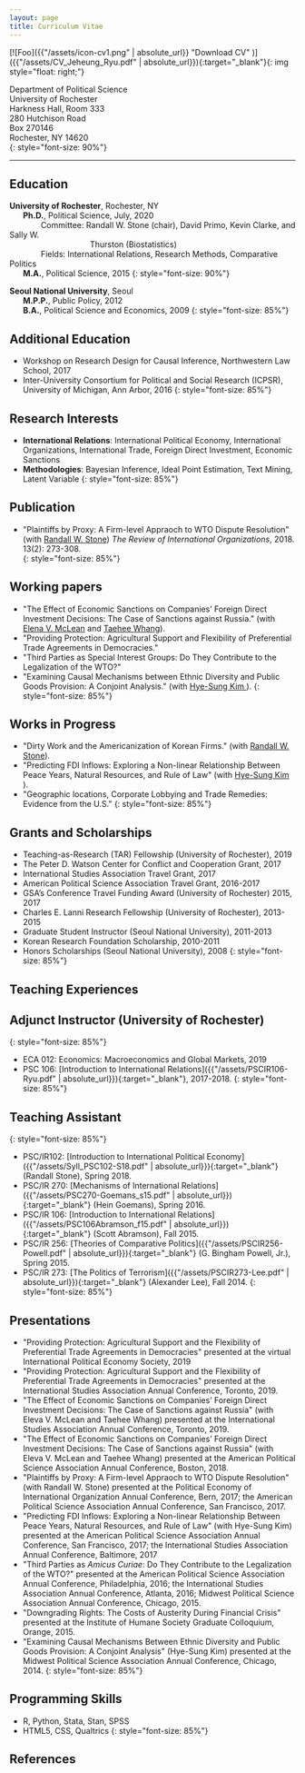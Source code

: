 ```yaml
---
layout: page
title: Curriculum Vitae
---
```


[![Foo]({{"/assets/icon-cv1.png" | absolute_url}} "Download CV" )]({{"/assets/CV_Jeheung_Ryu.pdf" | absolute_url}}){:target="_blank"}{: img style="float: right;"}

Department of Political Science <br />
University of Rochester <br />
Harkness Hall, Room 333 <br />
280 Hutchison Road <br />
Box 270146 <br />
Rochester, NY 14620 <br />
{: style="font-size: 90%"}


<hr>

## **Education** 

**University of Rochester**, Rochester, NY <br />
&nbsp;&nbsp;&nbsp;&nbsp;&nbsp;&nbsp;**Ph.D.**, Political Science,   July, 2020 <br />
&nbsp;&nbsp;&nbsp;&nbsp;&nbsp;&nbsp;&nbsp;&nbsp;&nbsp;&nbsp;&nbsp;&nbsp;&nbsp;&nbsp;Committee: Randall W. Stone (chair), David Primo, Kevin Clarke, and Sally W.<br />  &nbsp;&nbsp;&nbsp;&nbsp;&nbsp;&nbsp;&nbsp;&nbsp;&nbsp;&nbsp;&nbsp;&nbsp;&nbsp;&nbsp;&nbsp;&nbsp;&nbsp;&nbsp;&nbsp;&nbsp;&nbsp;&nbsp;&nbsp;&nbsp;&nbsp;&nbsp;&nbsp;&nbsp;&nbsp;&nbsp;&nbsp;&nbsp;&nbsp;&nbsp;&nbsp; Thurston (Biostatistics) <br />
&nbsp;&nbsp;&nbsp;&nbsp;&nbsp;&nbsp;&nbsp;&nbsp;&nbsp;&nbsp;&nbsp;&nbsp;&nbsp;&nbsp;Fields: International Relations, Research Methods, Comparative Politics  <br />
&nbsp;&nbsp;&nbsp;&nbsp;&nbsp;&nbsp;**M.A.**, Political Science, 2015
{: style="font-size: 90%"}

**Seoul National University**, Seoul <br />
&nbsp;&nbsp;&nbsp;&nbsp;&nbsp;&nbsp;**M.P.P.**, Public Policy, 2012<br />
&nbsp;&nbsp;&nbsp;&nbsp;&nbsp;&nbsp;**B.A.**, Political Science and Economics, 2009
{: style="font-size: 85%"}

## **Additional Education** 

- Workshop on Research Design for Causal Inference, Northwestern Law School, 2017 <br />
- Inter-University Consortium for Political and Social Research (ICPSR), University of Michigan, Ann Arbor, 2016
{: style="font-size: 85%"}

## **Research Interests** 
- **International Relations**: International Political Economy, International Organizations, International Trade, Foreign Direct Investment, Economic Sanctions <br />
- **Methodologies**: Bayesian Inference, Ideal Point Estimation, Text Mining, Latent Variable
{: style="font-size: 85%"}

## **Publication** 
- "Plaintiffs by Proxy: A Firm-level Appraoch to WTO Dispute Resolution" (with <a href="http://www.sas.rochester.edu/psc/stone/index.html" target="_blank">Randall W. Stone</a>) *The Review of International Organizations*, 2018. 13(2): 273-308. <br />
{: style="font-size: 85%"}

## **Working papers**

- "The Effect of Economic Sanctions on Companies’ Foreign Direct Investment Decisions: The Case of Sanctions against Russia." (with <a href="https://elenamclean.weebly.com/" target="_blank">Elena V. McLean</a> and <a href="https://yonsei.academia.edu/TaeheeWhang" target="_blank">Taehee Whang</a>).
- "Providing Protection: Agricultural Support and Flexibility of Preferential Trade Agreements in Democracies."
- "Third Parties as Special Interest Groups: Do They Contribute to the Legalization of the WTO?"
- "Examining Causal Mechanisms between Ethnic Diversity and Public Goods Provision: A Conjoint Analysis." (with <a href="http://www.hyesungkim.org/" target="_blank">Hye-Sung Kim </a>).
{: style="font-size: 85%"}

## **Works in Progress**

- "Dirty Work and the Americanization of Korean Firms." (with <a href="http://www.sas.rochester.edu/psc/stone/index.html" target="_blank">Randall W. Stone</a>).
- "Predicting FDI Inflows: Exploring a Non-linear Relationship Between Peace Years, Natural Resources, and Rule of Law" (with <a href="http://www.hyesungkim.org/" target="_blank">Hye-Sung Kim </a>).
- "Geographic locations, Corporate Lobbying and Trade Remedies: Evidence from the U.S."
{: style="font-size: 85%"}

## **Grants and Scholarships** 
- Teaching-as-Research (TAR) Fellowship (University of Rochester), 2019
- The Peter D. Watson Center for Conflict and Cooperation Grant, 2017
- International Studies Association Travel Grant, 2017
- American Political Science Association Travel Grant, 2016-2017
- GSA’s Conference Travel Funding Award (University of Rochester) 2015, 2017
- Charles E. Lanni Research Fellowship (University of Rochester), 2013-2015
- Graduate Student Instructor (Seoul National University), 2011-2013
- Korean Research Foundation Scholarship, 2010-2011
- Honors Scholarships (Seoul National University), 2008
{: style="font-size: 85%"}

## **Teaching Experiences** 

## Adjunct Instructor (University of Rochester)
{: style="font-size: 85%"}

- ECA 012: Economics: Macroeconomics and Global Markets, 2019
- PSC 106: [Introduction to International Relations]({{"/assets/PSCIR106-Ryu.pdf" | absolute_url}}){:target="_blank"}, 2017-2018.
{: style="font-size: 85%"}

## Teaching Assistant
{: style="font-size: 85%"}

- PSC/IR102: [Introduction to International Political Economy]({{"/assets/Syll_PSC102-S18.pdf" | absolute_url}}){:target="_blank"} (Randall Stone), Spring 2018.
- PSC/IR 270: [Mechanisms of International Relations]({{"/assets/PSC270-Goemans_s15.pdf" | absolute_url}}){:target="_blank"} (Hein Goemans), Spring 2016.
- PSC/IR 106: [Introduction to International Relations]({{"/assets/PSC106Abramson_f15.pdf" | absolute_url}}){:target="_blank"} (Scott Abramson), Fall 2015.
- PSC/IR 256: [Theories of Comparative Politics]({{"/assets/PSCIR256-Powell.pdf" | absolute_url}}){:target="_blank"} (G. Bingham Powell, Jr.), Spring 2015.
- PSC/IR 273: [The Politics of Terrorism]({{"/assets/PSCIR273-Lee.pdf" | absolute_url}}){:target="_blank"} (Alexander Lee), Fall 2014.
{: style="font-size: 85%"}

## **Presentations** 
- "Providing Protection: Agricultural Support and the Flexibility of Preferential Trade Agreements in Democracies" presented at the virtual International Political Economy Society, 2019
- "Providing Protection: Agricultural Support and the Flexibility of Preferential Trade Agreements in Democracies" presented at the International Studies Association Annual Conference, Toronto, 2019.
- "The Effect of Economic Sanctions on Companies’ Foreign Direct Investment Decisions: The Case of Sanctions against Russia" (with Eleva V. McLean and Taehee Whang) presented at the International Studies Association Annual Conference, Toronto, 2019.
- "The Effect of Economic Sanctions on Companies’ Foreign Direct Investment Decisions: The Case of Sanctions against Russia" (with Eleva V. McLean and Taehee Whang) presented at the American Political Science Association Annual Conference, Boston, 2018.
- "Plaintiffs by Proxy: A Firm-level Appraoch to WTO Dispute Resolution" (with Randall W. Stone) presented at the Political Economy of International Organization Annual Conference, Bern, 2017; the American Political Science Association Annual Conference, San Francisco, 2017.
- "Predicting FDI Inflows: Exploring a Non-linear Relationship Between Peace Years, Natural Resources, and Rule of Law" (with Hye-Sung Kim) presented at the American Political Science Association Annual Conference, San Francisco, 2017; the International Studies Association Annual Conference, Baltimore, 2017
- "Third Parties as *Amicus Curiae*: Do They Contribute to the Legalization of the WTO?" presented at the American Political Science Association Annual Conference, Philadelphia, 2016; the International Studies Association Annual Conference, Atlanta, 2016; Midwest Political Science Association Annual Conference, Chicago, 2015.
- "Downgrading Rights: The Costs of Austerity During Financial Crisis" presented at the Institute of Humane Society Graduate Colloquium, Orange, 2015.
- "Examining Causal Mechanisms Between Ethnic Diversity and Public Goods Provision: A Conjoint Analysis" (Hye-Sung Kim) presented at the Midwest Political Science Association Annual Conference, Chicago, 2014.
{: style="font-size: 85%"}

## **Programming Skills** 
- R, Python, Stata, Stan, SPSS
- HTML5, CSS, Qualtrics
{: style="font-size: 85%"}

## **References** 
